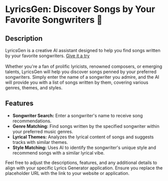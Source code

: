 # LyricsGen: Discover Songs by Your Favorite Songwriters 🎵

## Description
LyricsGen is a creative AI assistant designed to help you find songs written by your favorite songwriters.
[Give it a try](https://illa.ai/ai-agent/ILAex4p1C7YG/detail)
<br><br>
Whether you're a fan of prolific lyricists, renowned composers, or emerging talents, LyricsGen will help you discover songs penned by your preferred songwriters. Simply enter the name of a songwriter you admire, and the AI will provide you with a list of songs written by them, covering various genres, themes, and styles.

## Features

- **Songwriter Search:** Enter a songwriter's name to receive song recommendations.
- **Genre Matching:** Find songs written by the specified songwriter within your preferred music genres.
- **Lyrical Themes:** Analyzes the lyrical content of songs and suggests tracks with similar themes.
- **Style Matching:** Uses AI to identify the songwriter's unique style and recommend songs with a similar lyrical vibe.

Feel free to adjust the descriptions, features, and any additional details to align with your specific Lyrics Generator application. Ensure you replace the placeholder URL with the link to your website or application.
